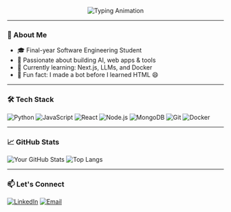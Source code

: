 <!-- Typing SVG Intro -->
<p align="center">
  <img src="https://readme-typing-svg.demolab.com?font=Fira+Code&duration=3000&pause=1000&color=00FFD1&center=true&vCenter=true&width=700&lines=Hi+there!+I'm+Karim+Mostafa+Ahmed;Software+Engineer+%7C+Tech+Explorer" alt="Typing Animation" />
</p>

---

### 🧠 About Me

- 🎓 Final-year Software Engineering Student  
- 🚀 Passionate about building AI, web apps & tools  
- 🧠 Currently learning: Next.js, LLMs, and Docker  
- 💬 Fun fact: I made a bot before I learned HTML 😄

---

### 🛠 Tech Stack

![Python](https://img.shields.io/badge/-Python-05122A?style=flat&logo=python)
![JavaScript](https://img.shields.io/badge/-JavaScript-05122A?style=flat&logo=javascript)
![React](https://img.shields.io/badge/-React-05122A?style=flat&logo=react)
![Node.js](https://img.shields.io/badge/-Node.js-05122A?style=flat&logo=node.js)
![MongoDB](https://img.shields.io/badge/-MongoDB-05122A?style=flat&logo=mongodb)
![Git](https://img.shields.io/badge/-Git-05122A?style=flat&logo=git)
![Docker](https://img.shields.io/badge/-Docker-05122A?style=flat&logo=docker)

---

### 📈 GitHub Stats

![Your GitHub Stats](https://github-readme-stats.vercel.app/api?username=your-username&show_icons=true&theme=tokyonight)
![Top Langs](https://github-readme-stats.vercel.app/api/top-langs/?username=your-username&layout=compact&theme=tokyonight)

---

### 📫 Let's Connect

[![LinkedIn](https://img.shields.io/badge/LinkedIn-blue?style=flat&logo=linkedin)](https://linkedin.com/in/your-link)
[![Email](https://img.shields.io/badge/Email-D14836?style=flat&logo=gmail&logoColor=white)](mailto:your@email.com)
